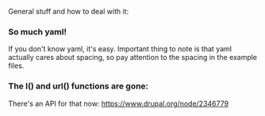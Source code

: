 
General stuff and how to deal with it:

### So much yaml!
If you don't know yaml, it's easy. Important thing to note is that yaml actually cares about spacing, so pay attention to the spacing in the example files.

### The l() and url() functions are gone:
There's an API for that now: https://www.drupal.org/node/2346779

